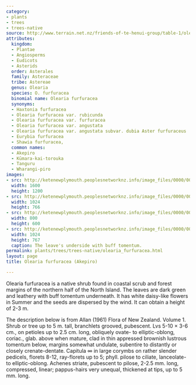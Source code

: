 ```yaml
---
category:
- plants
- trees
- trees-native
source: http://www.terrain.net.nz/friends-of-te-henui-group/table-1/olearia-furfuracea-akepiro.html
attributes:
  kingdom:
  - Plantae
  - Angiosperms
  - Eudicots
  - Asterids
  order: Asterales
  family: Asteraceae
  tribe: Astereae
  genus: Olearia
  species: O. furfuracea
  binomial name: Olearia furfuracea
  synonyms:
  - Haxtonia furfuracea
  - Olearia furfuracea var. rubicunda
  - Olearia furfuracea var. furfuracea
  - Olearia furfuracea var. angustata
  - Olearia furfuracea var. angustata subvar. dubia Aster furfuraceus
  - Eurybia furfuracea
  - Shawia furfuracea,
  common names:
  - Akepiro
  - Kūmara-kai-torouka
  - Tanguru
  - Wharangi-piro
images:
- src: http://ketenewplymouth.peoplesnetworknz.info/image_files/0000/0006/1709/Olearia_furfuracea__Akepiro.JPG
  width: 1600
  height: 1200
- src: http://ketenewplymouth.peoplesnetworknz.info/image_files/0000/0006/1694/Olearia_furfuracea__Akepiro-001.JPG
  width: 1024
  height: 766
- src: http://ketenewplymouth.peoplesnetworknz.info/image_files/0000/0006/1714/Olearia_furfuracea__Akepiro-004.JPG
  width: 800
  height: 600
- src: http://ketenewplymouth.peoplesnetworknz.info/image_files/0000/0006/1704/Olearia_furfuracea__Akepiro-003.JPG
  width: 1024
  height: 767
  caption: The leave's underside with buff tomentum.
permalink: plants/trees/trees-native/olearia_furfuracea.html
layout: page
title: Olearia furfuracea (Akepiro)

---
```

Olearia furfuracea is a native shrub found in coastal scrub and forest margins of the northern half of the North Island. The leaves are dark green and leathery with buff tomentum underneath. It has white daisy-like flowers in Summer and the seeds are dispersed by the wind. It can obtain a height of 2-3 m.

The description below is from Allan (1961) Flora of New Zealand. Volume 1.
Shrub or tree up to 5 m. tall, branchlets grooved, pubescent. Lvs 5-10 × 3-6 cm., on petioles up to 2.5 cm. long, obliquely ovate- to elliptic-oblong, coriac., glab. above when mature, clad in thin appressed brownish lustrous tomentum below, margins somewhat undulate, subentire to distantly or closely crenate-dentate. Capitula ∞ in large corymbs on rather slender pedicels, florets 8-12, ray-florets up to 5; phyll. pilose to ciliate, lanceolate- to elliptic-oblong. Achenes striate, pubescent to pilose, 2-2.5 mm. long, compressed, linear; pappus-hairs very unequal, thickened at tips, up to 5 mm. long.
